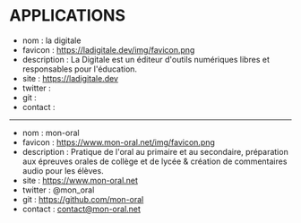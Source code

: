 # APPLICATIONS

* nom : la digitale
* favicon : https://ladigitale.dev/img/favicon.png
* description : La Digitale est un éditeur d'outils numériques libres et responsables pour l'éducation.
* site : https://ladigitale.dev
* twitter : 
* git :
* contact :

----

* nom : mon-oral
* favicon : https://www.mon-oral.net/img/favicon.png
* description : Pratique de l'oral au primaire et au secondaire, préparation aux épreuves orales de collège et de lycée & création de commentaires audio pour les élèves.
* site : https://www.mon-oral.net
* twitter : @mon_oral
* git : https://github.com/mon-oral
* contact : contact@mon-oral.net
